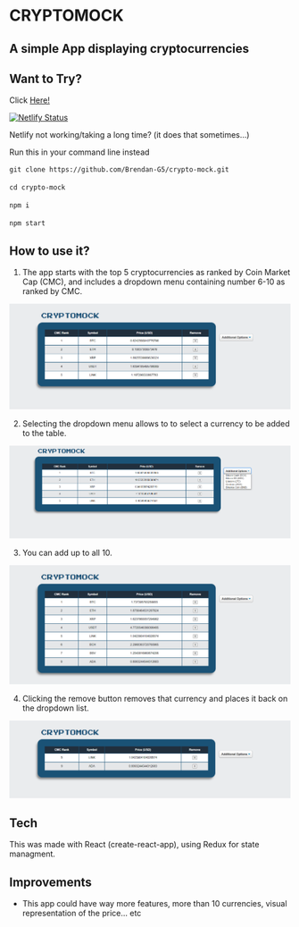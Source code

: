 # CRYPTOMOCK

## A simple App displaying cryptocurrencies  


## Want to Try?

Click [Here!](https://crypto-mock.netlify.app/)

[![Netlify Status](https://api.netlify.com/api/v1/badges/e442f5b1-0d88-4979-9997-a0592b0a2e97/deploy-status)](https://app.netlify.com/sites/crypto-mock/deploys)

Netlify not working/taking a long time? (it does that sometimes...)

Run this in your command line instead

```
git clone https://github.com/Brendan-G5/crypto-mock.git

cd crypto-mock

npm i

npm start
```



## How to use it?

1. The app starts with the top 5 cryptocurrencies as ranked by Coin Market Cap (CMC), and includes a dropdown menu containing number 6-10 as ranked by CMC.

![](./assets/Crypto1.png)

2. Selecting the dropdown menu allows to to select a currency to be added to the table.

![](./assets/Crypto2.png)

3. You can add up to all 10.

![](./assets/Crypto3.png)

4. Clicking the remove button removes that currency and places it back on the dropdown list.

![](./assets/Crypto4.png)

## Tech

This was made with React (create-react-app), using Redux for state managment. 

## Improvements

- This app could have way more features, more than 10 currencies, visual representation of the price... etc
